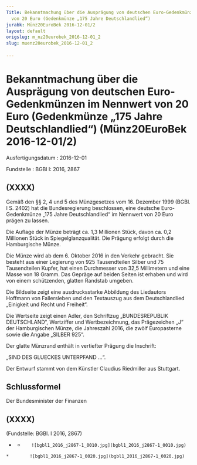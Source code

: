 ```yaml
---
Title: Bekanntmachung über die Ausprägung von deutschen Euro-Gedenkmünzen im Nennwert
  von 20 Euro (Gedenkmünze „175 Jahre Deutschlandlied“)
jurabk: Münz20EuroBek 2016-12-01/2
layout: default
origslug: m_nz20eurobek_2016-12-01_2
slug: muenz20eurobek_2016-12-01_2

---
```


# Bekanntmachung über die Ausprägung von deutschen Euro-Gedenkmünzen im Nennwert von 20 Euro (Gedenkmünze „175 Jahre Deutschlandlied“) (Münz20EuroBek 2016-12-01/2)

Ausfertigungsdatum
:   2016-12-01

Fundstelle
:   BGBl I: 2016, 2867


## (XXXX)

Gemäß den §§ 2, 4 und 5 des Münzgesetzes vom 16. Dezember 1999 (BGBl.
I S. 2402) hat die Bundesregierung beschlossen, eine deutsche Euro-
Gedenkmünze „175 Jahre Deutschlandlied“ im Nennwert von 20 Euro prägen
zu lassen.

Die Auflage der Münze beträgt ca. 1,3 Millionen Stück, davon ca. 0,2
Millionen Stück in Spiegelglanzqualität. Die Prägung erfolgt durch die
Hamburgische Münze.

Die Münze wird ab dem 6. Oktober 2016 in den Verkehr gebracht. Sie
besteht aus einer Legierung von 925 Tausendteilen Silber und 75
Tausendteilen Kupfer, hat einen Durchmesser von 32,5 Millimetern und
eine Masse von 18 Gramm. Das Gepräge auf beiden Seiten ist erhaben und
wird von einem schützenden, glatten Randstab umgeben.

Die Bildseite zeigt eine ausdrucksstarke Abbildung des Liedautors
Hoffmann von Fallersleben und den Textauszug aus dem Deutschlandlied
„Einigkeit und Recht und Freiheit“.

Die Wertseite zeigt einen Adler, den Schriftzug „BUNDESREPUBLIK
DEUTSCHLAND“, Wertziffer und Wertbezeichnung, das Prägezeichen „J“ der
Hamburgischen Münze, die Jahreszahl 2016, die zwölf Europasterne sowie
die Angabe „SILBER 925“.

Der glatte Münzrand enthält in vertiefter Prägung die Inschrift:

„SIND DES GLUECKES UNTERPFAND …“.

Der Entwurf stammt von dem Künstler Claudius Riedmiller aus Stuttgart.


## Schlussformel

Der Bundesminister der Finanzen


## (XXXX)

(Fundstelle: BGBl. I 2016, 2867)


*    *        ![bgbl1_2016_j2867-1_0010.jpg](bgbl1_2016_j2867-1_0010.jpg)
    *        ![bgbl1_2016_j2867-1_0020.jpg](bgbl1_2016_j2867-1_0020.jpg)


